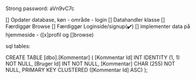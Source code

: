﻿Strong password:
    aVn9vC7c

[] Opdater database, køn - område - login
[] Datahandler klasse
[] Færdiggør Browse
[] Færdiggør Loginside/signup(✔️)
[] implementer data på hjemmeside - ([x]profil og []browse)

sql tables:

CREATE TABLE [dbo].[Kommentar] (
    [Kommentar Id] INT        IDENTITY (1, 1) NOT NULL,
    [Bruger Id]    INT        NOT NULL,
    [Kommentar]    CHAR (255) NOT NULL,
    PRIMARY KEY CLUSTERED ([Kommentar Id] ASC)
);